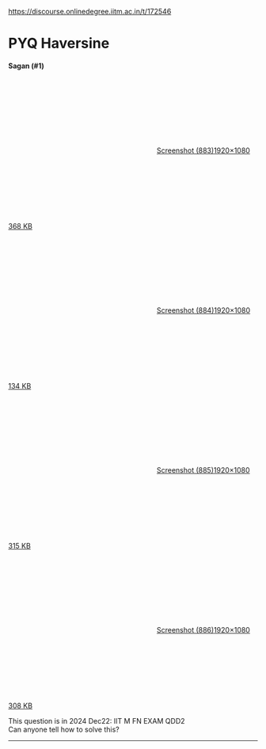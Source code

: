 https://discourse.onlinedegree.iitm.ac.in/t/172546

<html><head><meta charset='utf-8'><title>PYQ Haversine</title></head><body>
<h1>PYQ Haversine</h1>
<h4>Sagan (#1)</h4>
<p><div class="lightbox-wrapper"><a class="lightbox" data-download-href="/uploads/short-url/xFWew9yxXiAf0RYldrLYeK0vB5D.png?dl=1" href="https://europe1.discourse-cdn.com/flex013/uploads/iitm/original/3X/e/c/ec056436956f57e59ec82e28ba057bcac702e5b9.png" rel="noopener nofollow ugc" title="Screenshot (883)"><div class="meta"><svg aria-hidden="true" class="fa d-icon d-icon-far-image svg-icon"><use href="#far-image"></use></svg><span class="filename">Screenshot (883)</span><span class="informations">1920×1080 368 KB</span><svg aria-hidden="true" class="fa d-icon d-icon-discourse-expand svg-icon"><use href="#discourse-expand"></use></svg></div></a></div><br/>
<div class="lightbox-wrapper"><a class="lightbox" data-download-href="/uploads/short-url/qNsJ9lnqvnyPQeMwALzzJDD2lTu.jpeg?dl=1" href="https://europe1.discourse-cdn.com/flex013/uploads/iitm/original/3X/b/b/bbcfe87fc66baeed2b84b5fa886be843839c8f04.jpeg" rel="noopener nofollow ugc" title="Screenshot (884)"><div class="meta"><svg aria-hidden="true" class="fa d-icon d-icon-far-image svg-icon"><use href="#far-image"></use></svg><span class="filename">Screenshot (884)</span><span class="informations">1920×1080 134 KB</span><svg aria-hidden="true" class="fa d-icon d-icon-discourse-expand svg-icon"><use href="#discourse-expand"></use></svg></div></a></div><br/>
<div class="lightbox-wrapper"><a class="lightbox" data-download-href="/uploads/short-url/2GZCMKhSPtUSBuszG1LwyNQO7LG.png?dl=1" href="https://europe1.discourse-cdn.com/flex013/uploads/iitm/original/3X/1/2/12e0850750ac2455a741c15bc7af8afb42e74fb8.png" rel="noopener nofollow ugc" title="Screenshot (885)"><div class="meta"><svg aria-hidden="true" class="fa d-icon d-icon-far-image svg-icon"><use href="#far-image"></use></svg><span class="filename">Screenshot (885)</span><span class="informations">1920×1080 315 KB</span><svg aria-hidden="true" class="fa d-icon d-icon-discourse-expand svg-icon"><use href="#discourse-expand"></use></svg></div></a></div><br/>
<div class="lightbox-wrapper"><a class="lightbox" data-download-href="/uploads/short-url/vm9ES7tI4ZbPvvOh0fFQ6wAgMtI.png?dl=1" href="https://europe1.discourse-cdn.com/flex013/uploads/iitm/original/3X/d/b/dbc48b38657ebbba8ddaf78f346cba73b1d9b032.png" rel="noopener nofollow ugc" title="Screenshot (886)"><div class="meta"><svg aria-hidden="true" class="fa d-icon d-icon-far-image svg-icon"><use href="#far-image"></use></svg><span class="filename">Screenshot (886)</span><span class="informations">1920×1080 308 KB</span><svg aria-hidden="true" class="fa d-icon d-icon-discourse-expand svg-icon"><use href="#discourse-expand"></use></svg></div></a></div></p>
<p>This question is in 2024 Dec22: IIT M FN EXAM QDD2<br/>
Can anyone tell how to solve this?</p><hr>

</body></html>